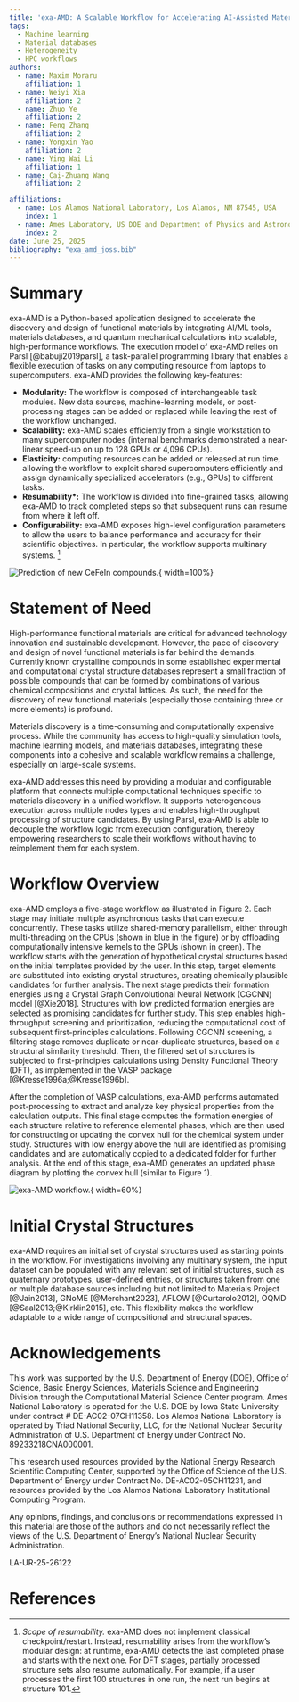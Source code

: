 ```yaml
---
title: 'exa-AMD: A Scalable Workflow for Accelerating AI-Assisted Materials Discovery and Design'
tags:
  - Machine learning
  - Material databases
  - Heterogeneity
  - HPC workflows
authors:
  - name: Maxim Moraru
    affiliation: 1
  - name: Weiyi Xia
    affiliation: 2
  - name: Zhuo Ye
    affiliation: 2
  - name: Feng Zhang 
    affiliation: 2
  - name: Yongxin Yao
    affiliation: 2
  - name: Ying Wai Li
    affiliation: 1
  - name: Cai-Zhuang Wang 
    affiliation: 2

affiliations:
  - name: Los Alamos National Laboratory, Los Alamos, NM 87545, USA
    index: 1
  - name: Ames Laboratory, US DOE and Department of Physics and Astronomy, Iowa State University, Ames, Iowa 50011, United States
    index: 2
date: June 25, 2025
bibliography: "exa_amd_joss.bib"
---
```


# Summary
exa-AMD is a Python-based application designed to accelerate the discovery and design of functional materials by integrating AI/ML tools, materials databases, and quantum mechanical calculations into scalable, high-performance workflows. The execution model of exa-AMD relies on Parsl [@babuji2019parsl], a task-parallel programming library that enables a flexible execution of tasks on any computing resource from laptops to supercomputers. exa-AMD provides the following key-features:

- **Modularity:** The workflow is composed of interchangeable task modules. New data sources, machine-learning models, or post-processing stages can be added or replaced while leaving the rest of the workflow unchanged.
- **Scalability:** exa-AMD scales efficiently from a single workstation to many supercomputer nodes (internal benchmarks demonstrated a near-linear speed-up on up to 128 GPUs or 4,096 CPUs). 
- **Elasticity:** computing resources can be added or released at run time, allowing the workflow to exploit shared supercomputers efficiently and assign dynamically specialized accelerators (e.g., GPUs) to different tasks.
- **Resumability\*:** The workflow is divided into fine-grained tasks, allowing exa-AMD to track completed steps so that subsequent runs can resume from where it left off.
- **Configurability:** exa-AMD exposes high-level configuration parameters to allow the users to balance performance and accuracy for their scientific objectives. In particular, the workflow supports multinary systems. [^resumability]

[^resumability]: *Scope of resumability.* exa-AMD does not implement classical checkpoint/restart. Instead, resumability arises from the workflow’s modular design: at runtime, exa-AMD detects the last completed phase and starts with the next one. For DFT stages, partially processed structure sets also resume automatically. For example, if a user processes the first 100 structures in one run, the next run begins at structure 101.

![Prediction of new CeFeIn compounds.](CeFeIn_prediction.png){ width=100%}

# Statement of Need
High-performance functional materials are critical for advanced technology innovation and sustainable development. However, the pace of discovery and design of novel functional materials is far behind the demands. Currently known crystalline compounds in some established experimental and computational crystal structure databases represent a small fraction of possible compounds that can be formed by combinations of various chemical compositions and crystal lattices. As such, the need for the discovery of new functional materials (especially those containing three or more elements) is profound.

Materials discovery is a time-consuming and computationally expensive process. While the community has access to high-quality simulation tools, machine learning models, and materials databases, integrating these components into a cohesive and scalable workflow remains a challenge, especially on large-scale systems. 

exa-AMD addresses this need by providing a modular and configurable platform that connects multiple computational techniques specific to materials discovery in a unified workflow. It supports heterogeneous execution across multiple nodes types and enables high-throughput processing of structure candidates. By using Parsl, exa-AMD is able to decouple the workflow logic from execution configuration, thereby empowering researchers to scale their workflows without having to reimplement them for each system.

# Workflow Overview
exa-AMD employs a five-stage workflow as illustrated in Figure 2. Each stage may initiate multiple asynchronous tasks that can execute concurrently. These tasks utilize shared-memory parallelism, either through multi-threading on the CPUs (shown in blue in the figure) or by offloading computationally intensive kernels to the GPUs (shown in green). The workflow starts with the generation of hypothetical crystal structures based on the initial templates provided by the user. In this step, target elements are substituted into existing crystal structures, creating chemically plausible candidates for further analysis. The next stage predicts their formation energies using a Crystal Graph Convolutional Neural Network (CGCNN) model [@Xie2018]. Structures with low predicted formation energies are selected as promising candidates for further study. This step enables high-throughput screening and prioritization, reducing the computational cost of subsequent first-principles calculations. Following CGCNN screening, a filtering stage removes duplicate or near-duplicate structures, based on a structural similarity threshold. Then, the filtered set of structures is subjected to first-principles calculations using Density Functional Theory (DFT), as implemented in the VASP package [@Kresse1996a;@Kresse1996b].

After the completion of VASP calculations, exa-AMD performs automated post-processing to extract and analyze key physical properties from the calculation outputs. This final stage computes the formation energies of each structure relative to reference elemental phases, which are then used for constructing or updating the convex hull for the chemical system under study. Structures with low energy above the hull are identified as promising candidates and are automatically copied to a dedicated folder for further analysis. At the end of this stage, exa-AMD generates an updated phase diagram by plotting the convex hull (similar to Figure 1).

![exa-AMD workflow.](workflow.png){ width=60%}


# Initial Crystal Structures
exa-AMD requires an initial set of crystal structures used as starting points in the workflow. For investigations involving any multinary system, the input dataset can be populated with any relevant set of initial structures, such as quaternary prototypes, user-defined entries, or structures taken from one or multiple database sources including but not limited to Materials Project [@Jain2013], GNoME [@Merchant2023], AFLOW [@Curtarolo2012], OQMD [@Saal2013;@Kirklin2015], etc. This flexibility makes the workflow adaptable to a wide range of compositional and structural spaces.

# Acknowledgements
This work was supported by the U.S. Department of Energy (DOE), Office of Science, Basic Energy Sciences, Materials Science and Engineering Division through the Computational Material Science Center program. Ames National Laboratory is operated for the U.S. DOE by Iowa State University under contract # DE-AC02-07CH11358. Los Alamos National Laboratory is operated by Triad National Security, LLC, for the National Nuclear Security Administration of U.S. Department of Energy under Contract No. 89233218CNA000001.

This research used resources provided by the National Energy Research Scientific Computing Center, supported by the Office of Science of the U.S. Department of Energy under Contract No. DE-AC02-05CH11231, and resources provided by the Los Alamos National Laboratory Institutional Computing Program.

Any opinions, findings, and conclusions or recommendations expressed in this material are those of the authors and do not necessarily reflect the views of the U.S. Department of Energy’s National Nuclear Security Administration.

LA-UR-25-26122

# References
